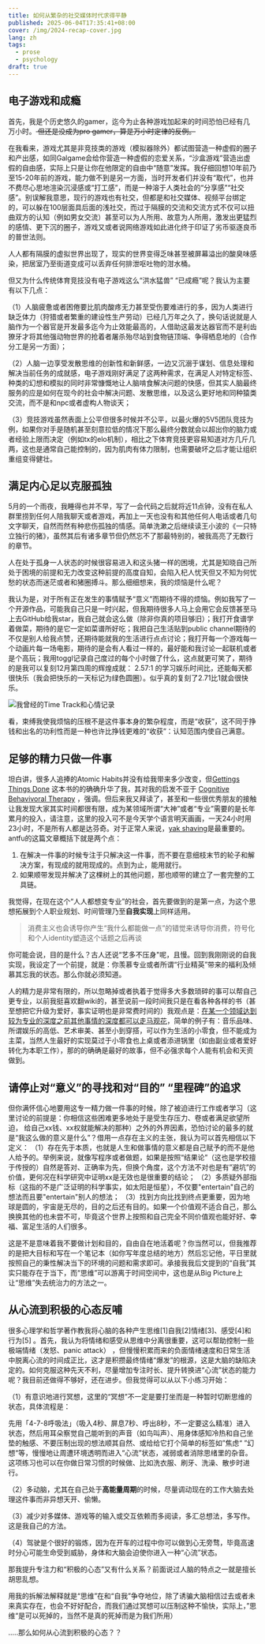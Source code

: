 ```yaml
---
title: 如何从繁杂的社交媒体时代求得平静
published: 2025-06-04T17:35:41+08:00
cover: /img/2024-recap-cover.jpg
lang: zh
tags:
  - prose
  - psychology
draft: true
---
```


## 电子游戏和成瘾

首先，我是个历史悠久的gamer，迄今为止各种游戏加起来的时间恐怕已经有几万小时。<del> 但还是没成为pro gamer，算是万小时定律的反例。</del>

在我看来，游戏尤其是非竞技类的游戏（模拟器除外）都试图营造一种虚假的圈子和产出感，如同Galgame会给你营造一种虚假的恋爱关系，“沙盒游戏”营造出虚假的自由感，实际上只是让你在他限定的自由中“随意”发挥。我仔细回想10年前乃至15-20年前的游戏，能力做不到是另一方面，当时开发者们并没有“取代”，也并不费尽心思地渲染沉浸感或“打工感”，而是一种溶于人类社会的“分享感”“社交感”。别误解我意思，现行的游戏也有社交，但都是和社交媒体、视频平台绑定的，可以躲在100层面具后面的浅社交，而过于隔膜的交流和交流方式不仅可以扭曲双方的认知（例如男女交流）甚至可以为人所用、故意为人所用，激发出更猛烈的感情、更下沉的圈子，游戏又或者说网络游戏如此进化终于印证了劣币驱逐良币的普世法则。

人人都有隔膜的虚拟世界出现了，现实的世界变得乏味甚至被屏幕溢出的酸臭味感染，把居室乃至街道变成可以丢弃任何排泄呕吐物的泔水桶。

但又为什么传统体育竞技没有电子游戏这么“洪水猛兽” “已成瘾”呢？我认为主要有以下几点：

（1）人脑疲惫或者困倦要比肌肉酸疼无力甚至受伤要难进行的多，因为人类进行缺乏体力（狩猎或者繁重的建设性生产劳动）已经几万年之久了，换句话说就是人脑作为一个器官是开发最多迄今为止效能最高的，人借助这最发达器官而不是利齿獠牙才将其他强动物世界的抢着者屠杀殆尽站到食物链顶端、争得栖息地的（合作分工是另一方面）；

（2）人脑一边享受发散思维的创新性和新鲜感，一边又沉溺于谋划、信息处理和解决当前任务的成就感，电子游戏刚好满足了这两种需求，在满足人对特定标签、种类的幻想和模拟的同时非常慷慨地让人脑啃食解决问题的快感，但其实人脑最终服务的应是如何在现今的社会中解决问题、发散思维，以及这么更好地和同种猿类交流，而不是和npc或者虚构人物谈天；

（3）竞技游戏虽然表面上公平但很多时候并不公平，以最火爆的5V5团队竞技为例，如果你对手是随机甚至刻意拉低的情况下那么最终分数就会以超出你的脑力或者经验上限而决定（例如tx的elo机制），相比之下体育竞技更容易知道对方几斤几两，这也是通常自己能控制的，因为肌肉有体力限制，也需要破坏之后才能让组织重组变得健壮。

## 满足内心足以克服孤独

5月的一个雨夜，我睡得也并不早，写了一会代码之后就将近11点钟，没有在私人群里捞到任何人陪我聊天或者游戏，再加上一天也没有和其他任何人电话或者几句文字聊天，自然而然有种悲伤孤独的情感。简单洗漱之后继续读王小波的《一只特立独行的猪》，虽然其后有诸多章节但仍然忘不了那最特别的，被我高亮了无数行的章节。

人在处于孤身一人状态的时候很容易进入和这头猪一样的困境，尤其是知晓自己所处于困境的前提和无力改变这种前提的高度自知，会陷入杞人忧天但又不知为何忧愁的状态而迷茫或者和猪圈搏斗。那么细细想来，我的烦恼是什么呢？

我认为是，对于所有正在发生的事情赋予“意义”而期待不得的烦恼。例如我写了一个开源作品，可能我自己只是一时兴起，但我期待很多人马上会用它会反馈甚至马上去GitHub给我star，我自己就会这么做（除非你真的项目够旧）；我打开食谱学着做菜，期待的是它一定如菜谱所好吃；我把自己生活贴到public channel期待的不仅是别人给我点赞，还期待能就我的生活进行点点讨论；我打开每一个游戏每一个动画片每一场电影，期待的是会有人看过一样的，最好能和我讨论一起联机或者是个高玩；我用toggl记录自己度过的每个小时做了什么，这点就更可笑了，期待的是我可以复刻12月第四周的辉煌成就： 2.57:1 的学习娱乐时间比，还能每天都很快乐（我会把快乐的一天标记为绿色圆圈）。似乎真的复刻了2.71比1就会很快乐。

![我曾经的Time Track和心情记录](https://cfr2-img.flynncao.uk/202508231858993.png)

看，束缚我使我烦恼的压根不是这件事本身的繁杂程度，而是“收获”，这不同于挣钱和出名的功利性而是一种也许比挣钱更难的“收获”：认知范围内使自己满意。

## 足够的精力只做一件事

坦白讲，很多人追捧的Atomic Habits并没有给我带来多少改变，但[Gettings Things Done](https://book.douban.com/subject/1316569/) 这本书的的确确升华了我，其对我的启发不亚于 [Cognitive Behavivoral Therapy](https://www.goodreads.com/book/show/55742256-cognitive-behavioral-therapy-for-depression) ，强调。但后来我又拜读了，甚至和一些很优秀朋友的接触让我发现大家其实时间都很有限，成为某领域所谓“大神”或者“专业”需要的是长年累月的投入，请注意，这里的投入可不是今天学个语言明天画画，一天24小时用23小时，不是所有人都是达芬奇。对于正常人来说，[yak shaving](https://antfu.me/posts/about-yak-shaving-zh)是最重要的。antfu的这篇文章概括下就是两个点：

1. 在解决一件事的时候专注于只解决这一件事，而不要在意细枝末节的轮子和解决方案，有现成的就用现成的。点到为止，能用就行。
2. 如果顺带发现并解决了这棵树上的其他问题，那也顺带的建立了一套完整的工具链。

我觉得，在现在这个“人人都想变专业”的社会，首先要做到的是第一点，为这个思想拓展到个人职业规划、时间管理乃至**自我实现**上同样适用。

> 消费主义也会诱导你产生“我什么都能做一点”的错觉来诱导你消费，符号化和个人identity塑造这个话题之后再谈

你可能会说，目的是什么？古人还说“艺多不压身"呢，且慢。回到我刚刚说的自我实现，我设定了一个前提，就是：你羡慕专业或者所谓“行业精英”带来的福利及倾慕其忘我的状态。那么你就必须知道。

人的精力是非常有限的，所以忽略掉或者执着于觉得多大多数琐碎的事可以帮自己更专业，以前我挺喜欢翻wiki的，甚至说前一段时间我只是在看各种各样的书（甚至想把它升级为爱好，事实证明也是非常费时间的）我观点是：<u>在某一个领域达到较为专业的深度之前其他事情的深度都可以走马观花</u>，简单的例子有：音乐品味、所谓娱乐的高低、艺术审美、甚至小到穿搭，可以作为生活的小零食，但不能成为主菜，当然人生最好的实现莫过于小零食也上桌或者添进锅里（如由副业或者爱好转化为本职工作），那的的确确是最好的故事，但不必强求每个人能有机会和天资做到。

## 请停止对“意义”的寻找和对“目的” “里程碑”的追求

但你满怀信心地要用这专一精力做一件事的时候，除了被迫进行工作或者学习（这里讨论的前提是：你相信这些困难更多地处于是受生存压力、卷或者满足欲望所迫， 给自己xx钱、xx权就能解决的那种）之外的外界因素，恐怕讨论的最多的就是“我这么做的意义是什么”？借用一点存在主义的主张，我认为可以首先相信以下定义：
（1）存在先于本质，也就是人生和做事情的意义都是自己赋予的而不是他人给予的。举例来说，就像写程序或者做题，如果是按照“结果论”（这也是学校擅于传授的）自然是答对、正确率为先，但换个角度，这个方法不对也是有”避坑”的价值，更何况在科学研究中证明xx是无效也是很重要的结论；
（2）多质疑外部指标（这指的不是广泛证明的科学事实，如太阳是恒星），不仅要"entertain"自己的想法而且要"entertain"别人的想法；
（3）找到方向比找到终点更重要，因为地球是圆的，宇宙是无尽的，目的之后还有目的。如果一个价值观不适合自己，那么换换其他的也未尝不可，毕竟这个世界上按照和自己完全不同价值观也能好好、幸福、富足生活的人们很多。

这是不是意味着我不要做计划和目的，自由自在地活着呢？你当然可以，但我推荐的是把大目标和写在一个笔记本（如你写年度总结的地方）然后忘记他，平日里就按照自己的秉性解决当下的环境的问题和需求即可。承接我我后文提到的“自我”其实只能存在于当下，而“思维”可以游离于时间空间中，这也是从Big Picture上让“思维”失去统治力的方法之一。

## 从心流到积极的心态反哺

很多心理学和哲学著作教我将心脑的各种产生思维[1]自我[2]情绪[3]、感受[4]和行为[5] 。首先，我认为将情绪和感受从思维中分离很重要，这可以帮助控制一些极端情绪（发怒、panic attack） ，但慢慢积累而来的负面情绪速度和日常生活中脱离心流的时间成正比，这才是积攒最终情绪“爆发”的根源，这是大脑的缺陷决定的。如何克服这种先天不利，尽量增加专注时长、提升转换进“心流”状态的能力呢？我目前还做得不够好，还在进步。但我觉得可以从以下小练习开始：

（1）有意识地进行冥想，这里的“冥想”不一定是要打坐而是一种暂时切断思维的状态，具体流程是：

  先用「4-7-8呼吸法」（吸入4秒、屏息7秒、呼出8秒，不一定要这么精准）进入状态，然后用耳朵察觉自己能听到的声音（如鸟叫声）、用身体感知冷热和自己坐垫的触感、不要压制出现的想法顺其自然、或给给它打个简单的标签如”焦虑“ ”幻想“等，慢慢地让周遭环境透明而进入“心流”状态，减弱或者消除思绪里的杂音。这项练习也可以在你做日常习惯的时候做、比如洗衣服、刷牙、洗澡、散步时进行。

（2）多动脑，尤其在自己处于**高能量周期**的时候，尽量调动现在的工作大脑去处理这件事而非异想天开、偷懒。

（3）减少对多媒体、游戏等的输入或交互依赖而多阅读，多汇总想法，多写作。这是我自己的方法。

（4）驾驶是个很好的锻炼，因为在开车的过程中你可以做到心无旁骛，毕竟高速时分心可能生命受到威胁，身体和大脑会迫使你进入一种“心流”状态。

那我提升专注力和“积极的心态”又有什么关系？前面说过人脑的特点之一就是擅长胡思乱想。

用我的拆解法解释就是“思维”在和“自我”争夺地位，除了诱骗大脑相信过去或者未来真实存在，也会不好好配合，而我们通过冥想可以压制这种不愉快，实际上，”思维“是可以死掉的，当然不是真的死掉而是为我们所用）

.....那么如何从心流到积极的心态？？
